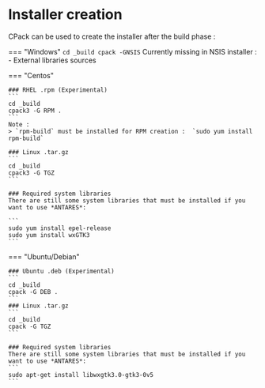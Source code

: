 # Installer creation
CPack can be used to create the installer after the build phase :

=== "Windows"
    ```
    cd _build
    cpack -GNSIS
    ```
    Currently missing in NSIS installer :
    - External libraries sources

=== "Centos"

    ### RHEL .rpm (Experimental)
    ```
    cd _build
    cpack3 -G RPM .
    ```
    Note :
    > `rpm-build` must be installed for RPM creation :  `sudo yum install rpm-build`

    ### Linux .tar.gz
    ```
    cd _build
    cpack3 -G TGZ
    ```
    
    ### Required system libraries
    There are still some system libraries that must be installed if you want to use *ANTARES*:
    
    ```
    sudo yum install epel-release
    sudo yum install wxGTK3
    ```

=== "Ubuntu/Debian"

    ### Ubuntu .deb (Experimental)
    ```
    cd _build
    cpack -G DEB .
    ```
    ### Linux .tar.gz
    ```
    cd _build
    cpack -G TGZ
    ```
    
    ### Required system libraries
    There are still some system libraries that must be installed if you want to use *ANTARES*:
    ```
    sudo apt-get install libwxgtk3.0-gtk3-0v5
    ```
